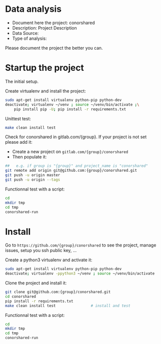 # Data analysis
- Document here the project: conorshared
- Description: Project Description
- Data Source:
- Type of analysis:

Please document the project the better you can.

# Startup the project

The initial setup.

Create virtualenv and install the project:
```bash
sudo apt-get install virtualenv python-pip python-dev
deactivate; virtualenv ~/venv ; source ~/venv/bin/activate ;\
    pip install pip -U; pip install -r requirements.txt
```

Unittest test:
```bash
make clean install test
```

Check for conorshared in gitlab.com/{group}.
If your project is not set please add it:

- Create a new project on `gitlab.com/{group}/conorshared`
- Then populate it:

```bash
##   e.g. if group is "{group}" and project_name is "conorshared"
git remote add origin git@github.com:{group}/conorshared.git
git push -u origin master
git push -u origin --tags
```

Functionnal test with a script:

```bash
cd
mkdir tmp
cd tmp
conorshared-run
```

# Install

Go to `https://github.com/{group}/conorshared` to see the project, manage issues,
setup you ssh public key, ...

Create a python3 virtualenv and activate it:

```bash
sudo apt-get install virtualenv python-pip python-dev
deactivate; virtualenv -ppython3 ~/venv ; source ~/venv/bin/activate
```

Clone the project and install it:

```bash
git clone git@github.com:{group}/conorshared.git
cd conorshared
pip install -r requirements.txt
make clean install test                # install and test
```
Functionnal test with a script:

```bash
cd
mkdir tmp
cd tmp
conorshared-run
```
